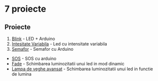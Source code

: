 # 7 proiecte

## Proiecte
1. [Blink](blink) - LED + Arduino
2. [Intesitate Variabila](intensitate_variabila) - Led cu intensitate variabila
3. [Semafor](semafor) - Semafor cu Arduino
- [SOS](sos) - SOS cu arduino
- [Fade](fade) - Schimbarea luminozitatii unui led in mod dinamic
- [Lampa de veghe avansat](lampa_veghe_avansat) - Schimbarea luminozitatii unui led in functie de lumina
